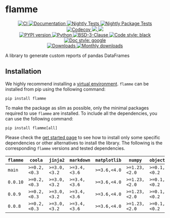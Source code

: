 # flamme

<p align="center">
    <a href="https://github.com/durandtibo/flamme/actions">
        <img alt="CI" src="https://github.com/durandtibo/flamme/workflows/CI/badge.svg">
    </a>
    <a href="https://durandtibo.github.io/flamme/">
        <img alt="Documentation" src="https://github.com/durandtibo/flamme/workflows/Documentation/badge.svg">
    </a>
    <a href="https://github.com/durandtibo/flamme/actions">
        <img alt="Nightly Tests" src="https://github.com/durandtibo/flamme/workflows/Nightly%20Tests/badge.svg">
    </a>
    <a href="https://github.com/durandtibo/flamme/actions">
        <img alt="Nightly Package Tests" src="https://github.com/durandtibo/flamme/workflows/Nightly%20Package%20Tests/badge.svg">
    </a>
    <br/>
    <a href="https://codecov.io/gh/durandtibo/flamme">
        <img alt="Codecov" src="https://codecov.io/gh/durandtibo/flamme/branch/main/graph/badge.svg">
    </a>
    <a href="https://codeclimate.com/github/durandtibo/flamme/maintainability">
        <img src="https://api.codeclimate.com/v1/badges/b124c0a1a64ee041e189/maintainability" />
    </a>
    <a href="https://codeclimate.com/github/durandtibo/flamme/test_coverage">
        <img src="https://api.codeclimate.com/v1/badges/b124c0a1a64ee041e189/test_coverage" />
    </a>
    <br/>
    <a href="https://pypi.org/project/flamme/">
        <img alt="PYPI version" src="https://img.shields.io/pypi/v/flamme">
    </a>
    <a href="https://pypi.org/project/flamme/">
        <img alt="Python" src="https://img.shields.io/pypi/pyversions/flamme.svg">
    </a>
    <a href="https://opensource.org/licenses/BSD-3-Clause">
        <img alt="BSD-3-Clause" src="https://img.shields.io/pypi/l/flamme">
    </a>
    <a href="https://github.com/psf/black">
        <img  alt="Code style: black" src="https://img.shields.io/badge/code%20style-black-000000.svg">
    </a>
    <a href="https://google.github.io/styleguide/pyguide.html#s3.8-comments-and-docstrings">
        <img  alt="Doc style: google" src="https://img.shields.io/badge/%20style-google-3666d6.svg">
    </a>
    <br/>
    <a href="https://pepy.tech/project/flamme">
        <img  alt="Downloads" src="https://static.pepy.tech/badge/flamme">
    </a>
    <a href="https://pepy.tech/project/flamme">
        <img  alt="Monthly downloads" src="https://static.pepy.tech/badge/flamme/month">
    </a>
    <br/>
</p>

A library to generate custom reports of pandas DataFrames

## Installation

We highly recommend installing
a [virtual environment](https://packaging.python.org/guides/installing-using-pip-and-virtual-environments/).
`flamme` can be installed from pip using the following command:

```shell
pip install flamme
```

To make the package as slim as possible, only the minimal packages required to use `flamme` are
installed.
To include all the dependencies, you can use the following command:

```shell
pip install flamme[all]
```

Please check the [get started page](https://durandtibo.github.io/flamme/get_started) to see how to
install only some specific dependencies or other alternatives to install the library.
The following is the corresponding `flamme` versions and tested dependencies.

| `flamme` | `coola`      | `jinja2`     | `markdown`   | `matplotlib` | `numpy`       | `objectory`  | `pandas`     | `pyarrow`      | `scipy`       | `tqdm`         | `python`      |
|----------|--------------|--------------|--------------|--------------|---------------|--------------|--------------|----------------|---------------|----------------|---------------|
| `main`   | `>=0.2,<0.3` | `>=3.0,<3.2` | `>=3.4,<3.6` | `>=3.6,<4.0` | `>=1.23,<2.0` | `>=0.1,<0.2` | `>=1.3,<2.2` | `>=10.0,<15.0` | `>=1.10,<2.0` | `>=4.65,<4.67` | `>=3.9,<3.13` |
| `0.0.10` | `>=0.2,<0.3` | `>=3.0,<3.2` | `>=3.4,<3.6` | `>=3.6,<4.0` | `>=1.23,<2.0` | `>=0.1,<0.2` | `>=1.3,<2.2` | `>=10.0,<15.0` | `>=1.10,<2.0` | `>=4.65,<4.67` | `>=3.9,<3.13` |
| `0.0.9`  | `>=0.2,<0.3` | `>=3.0,<3.2` | `>=3.4,<3.6` | `>=3.6,<4.0` | `>=1.23,<2.0` | `>=0.1,<0.2` | `>=1.3,<2.2` | `>=10.0,<15.0` | `>=1.10,<2.0` | `>=4.65,<4.67` | `>=3.9,<3.13` |
| `0.0.8`  | `>=0.2,<0.3` | `>=3.0,<3.2` | `>=3.4,<3.6` | `>=3.6,<4.0` | `>=1.23,<2.0` | `>=0.1,<0.2` | `>=1.3,<2.2` | `>=10.0,<15.0` |               | `>=4.65,<4.67` | `>=3.9,<3.12` |
